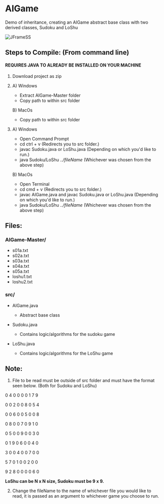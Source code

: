 # AIGame
Demo of inheritance, creating an AIGame abstract base class with two derived classes, Sudoku and LoShu

![JFrameSS](https://user-images.githubusercontent.com/47075449/75216269-74b9cf80-5761-11ea-8267-151a0c4eaf24.png)

## Steps to Compile: (From command line)
#### **REQUIRES JAVA TO ALREADY BE INSTALLED ON YOUR MACHINE**
1. Download project as zip 
2. A) Windows 
     * Extract AIGame-Master folder
     * Copy path to within src folder
     
   B) MacOs
     * Copy path to within src folder 
3. A) Windows
     * Open Command Prompt
     * cd ctrl + v (Redirects you to src folder.)
     * javac Sudoku.java or LoShu.java (Depending on which you'd like to run.)
     * java Sudoku/LoShu *../fileName* (Whichever was chosen from the above step)
     
   B) MacOs
     * Open Terminal
     * cd cmd + v (Redirects you to src folder.)
     * javac AIGame.java and javac Sudoku.java or LoShu.java (Depending on which you'd like to run.)
     * java Sudoku/LoShu *../fileName* (Whichever was chosen from the above step)
 
## Files: 
### AIGame-Master/
* s01a.txt
* s02a.txt
* s03a.txt
* s04a.txt
* s05a.txt
* loshu1.txt
* loshu2.txt

### src/
* AIGame.java 
  * Abstract base class
  
* Sudoku.java 
  * Contains logic/algorithms for the sudoku game 
  
* LoShu.java 
  * Contains logic/algorithms for the LoShu game 

## Note: 
1. File to be read must be outside of src folder and must have the format seen below. (Both for Sudoku and LoShu)

0 4 0 0 0 0 1 7 9 

0 0 2 0 0 8 0 5 4 

0 0 6 0 0 5 0 0 8 

0 8 0 0 7 0 9 1 0 

0 5 0 0 9 0 0 3 0 

0 1 9 0 6 0 0 4 0 

3 0 0 4 0 0 7 0 0 

5 7 0 1 0 0 2 0 0 

9 2 8 0 0 0 0 6 0

**LoShu can be N x N size, Sudoku must be 9 x 9.**

2. Change the fileName to the name of whichever file you would like to read, it is passed as an argument to whichever game you choose to run.
